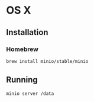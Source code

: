 # OS X

## Installation

### Homebrew

```sh
brew install minio/stable/minio
```

## Running

```sh
minio server /data
```
